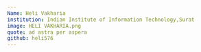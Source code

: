 ```yaml
---
Name: Heli Vakharia
institution: Indian Institute of Information Technology,Surat
image: HELI VAKHARIA.png
quote: ad astra per aspera
github: heli576
---
```

